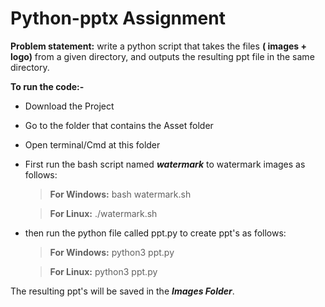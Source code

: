 # Python-pptx Assignment

**Problem statement:** write a python script that takes the files **( images + logo)** from a given directory,
and outputs the resulting ppt file in the same directory.

**To run the code:-**

- Download the Project
- Go to the folder that contains the Asset folder
- Open terminal/Cmd at this folder
- First run the bash script named **_watermark_** to watermark images as follows:
  > **For Windows:** bash watermark.sh

  > **For Linux:** ./watermark.sh
- then run the python file called ppt.py to create ppt's as follows:
  > **For Windows:** python3 ppt.py
  
  > **For Linux:** python3 ppt.py

The resulting ppt's will be saved in the **_Images Folder_**.
